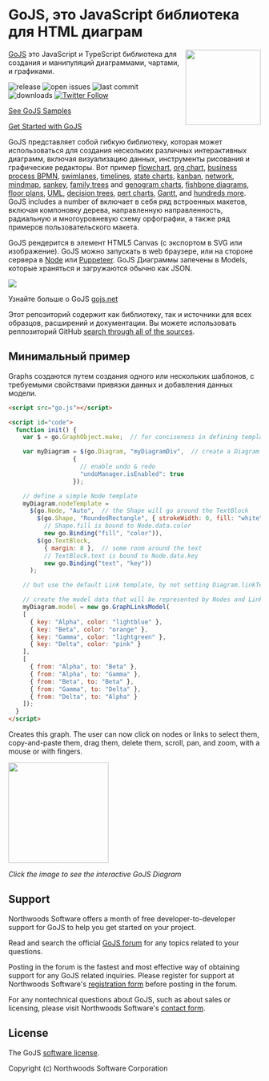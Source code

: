 GoJS, это JavaScript библиотека для HTML диаграм
================================================

<img align="right" height="150" src="https://www.nwoods.com/images/go.png">

[GoJS](https://gojs.net) это JavaScript и TypeScript библиотека для создания и манипуляций диаграммами, чартами, и графиками.

![release](https://img.shields.io/github/release/NorthwoodsSoftware/GoJS.svg)
![open issues](https://img.shields.io/github/issues-raw/NorthwoodsSoftware/GoJS.svg)
![last commit](https://img.shields.io/github/last-commit/NorthwoodsSoftware/GoJS.svg)
![downloads](https://img.shields.io/npm/dw/gojs.svg)
[![Twitter Follow](https://img.shields.io/twitter/follow/NorthwoodsGo.svg?style=social&label=Follow)](https://twitter.com/NorthwoodsGo)

[See GoJS Samples](https://gojs.net/latest/samples)

[Get Started with GoJS](https://gojs.net/latest/learn)


GoJS представляет собой гибкую библиотеку, которая может использоваться для создания нескольких различных интерактивных диаграмм, включая визуализацию данных, инструменты рисования и графические редакторы. Вот пример [flowchart](https://gojs.net/latest/samples/flowchart.html), [org chart](https://gojs.net/latest/samples/orgChartEditor.html), [business process BPMN](https://gojs.net/latest/extensions/BPMN.html), [swimlanes](https://gojs.net/latest/samples/swimlanes.html), [timelines](https://gojs.net/latest/samples/timeline.html), [state charts](https://gojs.net/latest/samples/statechart.html), [kanban](https://gojs.net/latest/samples/kanban.html), [network](https://gojs.net/latest/samples/network.html), [mindmap](https://gojs.net/latest/samples/mindMap.html), [sankey](https://gojs.net/latest/samples/sankey.html), [family trees](https://gojs.net/latest/samples/familyTree.html) and [genogram charts](https://gojs.net/latest/samples/genogram.html), [fishbone diagrams](https://gojs.net/latest/extensions/Fishbone.html), [floor plans](https://gojs.net/latest/projects/floorplanner/FloorPlanner.html), [UML](https://gojs.net/latest/samples/umlClass.html), [decision trees](https://gojs.net/latest/samples/decisionTree.html), [pert charts](https://gojs.net/latest/samples/PERT.html), [Gantt](https://gojs.net/latest/samples/gantt.html), and [hundreds more](https://gojs.net/latest/samples/index.html). GoJS includes a number of включает в себя ряд встроенных макетов, включая компоновку дерева, направленную направленность, радиальную и многоуровневую схему орфографии, а также ряд примеров пользовательского макета.

GoJS рендерится в элемент HTML5 Canvas (с экспортом в SVG или изображение). GoJS можно запускать в web браузере, или на стороне сервера в [Node](https://nodejs.org/en/) или [Puppeteer](https://github.com/GoogleChrome/puppeteer). GoJS Диаграммы запечены в Models, которые храняться и загружаются обычно как JSON.

[<img src="https://raw.githubusercontent.com/NorthwoodsSoftware/GoJS/master/.github/github-970x354.png">](https://gojs.net/latest/samples/index.html)

Узнайте больше о GoJS [gojs.net](https://gojs.net)

Этот репозиторий содержит как библиотеку, так и источники для всех образцов, расширений и документации.
Вы можете использовать реппозиторий GitHub [search through all of the sources](https://github.com/NorthwoodsSoftware/GoJS-Samples/search?q=setDataProperty&type=Code).

<h2>Минимальный пример</h2>

Graphs создаются путем создания одного или нескольких шаблонов, с требуемыми свойствами привязки данных и добавления данных модели.

```html
<script src="go.js"></script>

<script id="code">
  function init() {
    var $ = go.GraphObject.make;  // for conciseness in defining templates

    var myDiagram = $(go.Diagram, "myDiagramDiv",  // create a Diagram for the DIV HTML element
                  {
                    // enable undo & redo
                    "undoManager.isEnabled": true
                  });

    // define a simple Node template
    myDiagram.nodeTemplate =
      $(go.Node, "Auto",  // the Shape will go around the TextBlock
        $(go.Shape, "RoundedRectangle", { strokeWidth: 0, fill: "white" },
          // Shape.fill is bound to Node.data.color
          new go.Binding("fill", "color")),
        $(go.TextBlock,
          { margin: 8 },  // some room around the text
          // TextBlock.text is bound to Node.data.key
          new go.Binding("text", "key"))
      );

    // but use the default Link template, by not setting Diagram.linkTemplate

    // create the model data that will be represented by Nodes and Links
    myDiagram.model = new go.GraphLinksModel(
    [
      { key: "Alpha", color: "lightblue" },
      { key: "Beta", color: "orange" },
      { key: "Gamma", color: "lightgreen" },
      { key: "Delta", color: "pink" }
    ],
    [
      { from: "Alpha", to: "Beta" },
      { from: "Alpha", to: "Gamma" },
      { from: "Beta", to: "Beta" },
      { from: "Gamma", to: "Delta" },
      { from: "Delta", to: "Alpha" }
    ]);
  }
</script>
```

Creates this graph. The user can now click on nodes or links to select them, copy-and-paste them, drag them, delete them, scroll, pan, and zoom, with a mouse or with fingers.

[<img width="200" height="200" src="https://gojs.net/latest/assets/images/screenshots/minimal.png">](https://gojs.net/latest/samples/minimal.html)

*Click the image to see the interactive GoJS Diagram*


<h2>Support</h2>

Northwoods Software offers a month of free developer-to-developer support for GoJS to help you get started on your project.

Read and search the official <a href="https://forum.nwoods.com/c/gojs">GoJS forum</a> for any topics related to your questions.

Posting in the forum is the fastest and most effective way of obtaining support for any GoJS related inquiries.
Please register for support at Northwoods Software's <a href="https://www.nwoods.com/products/register.html">registration form</a> before posting in the forum.

For any nontechnical questions about GoJS, such as about sales or licensing,
please visit Northwoods Software's <a href="https://www.nwoods.com/contact.html">contact form</a>.


<h2>License</h2>

The GoJS <a href="https://gojs.net/latest/license.html">software license</a>.


Copyright (c) Northwoods Software Corporation
